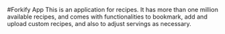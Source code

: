 #Forkify App
This is an application for recipes. It has more than one million available recipes, and comes with functionalities to bookmark, add and upload custom recipes, and also to adjust servings as necessary.
